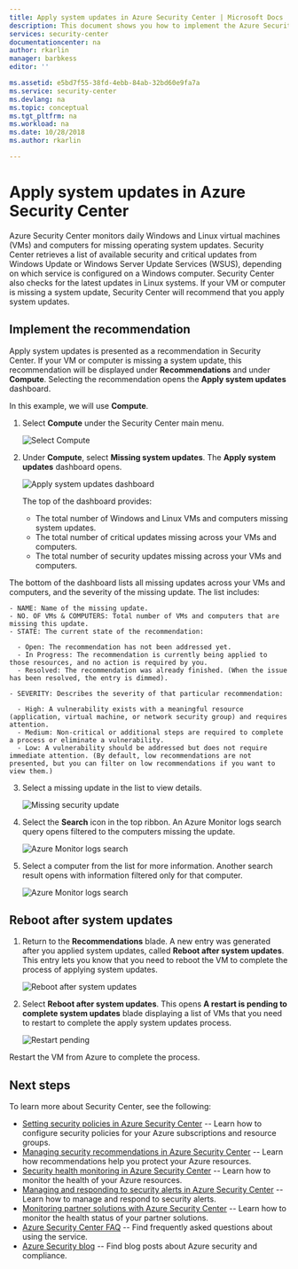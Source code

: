```yaml
---
title: Apply system updates in Azure Security Center | Microsoft Docs
description: This document shows you how to implement the Azure Security Center recommendations **Apply system updates** and **Reboot after system updates**.
services: security-center
documentationcenter: na
author: rkarlin
manager: barbkess
editor: ''

ms.assetid: e5bd7f55-38fd-4ebb-84ab-32bd60e9fa7a
ms.service: security-center
ms.devlang: na
ms.topic: conceptual
ms.tgt_pltfrm: na
ms.workload: na
ms.date: 10/28/2018
ms.author: rkarlin

---
```

# Apply system updates in Azure Security Center
Azure Security Center monitors daily Windows and Linux virtual machines (VMs) and computers for missing operating system updates. Security Center retrieves a list of available security and critical updates from Windows Update or Windows Server Update Services (WSUS), depending on which service is configured on a Windows computer. Security Center also checks for the latest updates in Linux systems. If your VM or computer is missing a system update, Security Center will recommend that you apply system updates.

## Implement the recommendation
Apply system updates is presented as a recommendation in Security Center. If your VM or computer is missing a system update, this recommendation will be displayed under **Recommendations** and under **Compute**.  Selecting the recommendation opens the **Apply system updates** dashboard.

In this example, we will use **Compute**.

1. Select **Compute** under the Security Center main menu.

   ![Select Compute][1]

2. Under **Compute**, select **Missing system updates**. The **Apply system updates** dashboard opens.

   ![Apply system updates dashboard][2]

   The top of the dashboard provides:

    - The total number of Windows and Linux VMs and computers missing system updates.
    - The total number of critical updates missing across your VMs and computers.
    - The total number of security updates missing across your VMs and computers.

  The bottom of the dashboard lists all missing updates across your VMs and computers, and the severity of the missing update.  The list includes:

    - NAME: Name of the missing update.
    - NO. OF VMs & COMPUTERS: Total number of VMs and computers that are missing this update.
    - STATE: The current state of the recommendation:

      - Open: The recommendation has not been addressed yet.
      - In Progress: The recommendation is currently being applied to those resources, and no action is required by you.
      - Resolved: The recommendation was already finished. (When the issue has been resolved, the entry is dimmed).

    - SEVERITY: Describes the severity of that particular recommendation:

      - High: A vulnerability exists with a meaningful resource (application, virtual machine, or network security group) and requires attention.
      - Medium: Non-critical or additional steps are required to complete a process or eliminate a vulnerability.
      - Low: A vulnerability should be addressed but does not require immediate attention. (By default, low recommendations are not presented, but you can filter on low recommendations if you want to view them.)

3. Select a missing update in the list to view details.

   ![Missing security update][3]

4. Select the **Search** icon in the top ribbon.  An Azure Monitor logs search query opens filtered to the computers missing the update.

   ![Azure Monitor logs search][4]

5. Select a computer from the list for more information. Another search result opens with information filtered only for that computer.

    ![Azure Monitor logs search][5]

## Reboot after system updates
1. Return to the **Recommendations** blade. A new entry was generated after you applied system updates, called **Reboot after system updates**. This entry lets you know that you need to reboot the VM to complete the process of applying system updates.

   ![Reboot after system updates][6]
2. Select **Reboot after system updates**. This opens **A restart is pending to complete system updates** blade displaying a list of VMs that you need to restart to complete the apply system updates process.

   ![Restart pending][7]

Restart the VM from Azure to complete the process.

## Next steps
To learn more about Security Center, see the following:

* [Setting security policies in Azure Security Center](tutorial-security-policy.md) -- Learn how to configure security policies for your Azure subscriptions and resource groups.
* [Managing security recommendations in Azure Security Center](security-center-recommendations.md) -- Learn how recommendations help you protect your Azure resources.
* [Security health monitoring in Azure Security Center](security-center-monitoring.md) -- Learn how to monitor the health of your Azure resources.
* [Managing and responding to security alerts in Azure Security Center](security-center-managing-and-responding-alerts.md) -- Learn how to manage and respond to security alerts.
* [Monitoring partner solutions with Azure Security Center](security-center-partner-solutions.md) -- Learn how to monitor the health status of your partner solutions.
* [Azure Security Center FAQ](security-center-faq.md) -- Find frequently asked questions about using the service.
* [Azure Security blog](https://blogs.msdn.com/b/azuresecurity/) -- Find blog posts about Azure security and compliance.

<!--Image references-->
[1]: ./media/security-center-apply-system-updates/missing-system-updates.png
[2]:./media/security-center-apply-system-updates/apply-system-updates.png
[3]: ./media/security-center-apply-system-updates/detail-on-missing-update.png
[4]: ./media/security-center-apply-system-updates/log-search.png
[5]: ./media/security-center-apply-system-updates/search-details.png
[6]: ./media/security-center-apply-system-updates/reboot-after-system-updates.png
[7]: ./media/security-center-apply-system-updates/restart-pending.png
